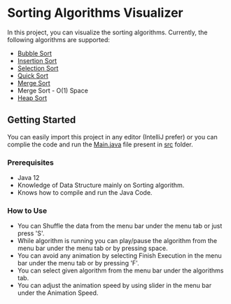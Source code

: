 # Sorting Algorithms Visualizer
In this project, you can visualize the sorting algorithms.
Currently, the following algorithms are supported:
* [Bubble Sort](https://www.geeksforgeeks.org/bubble-sort)
* [Insertion Sort](https://www.geeksforgeeks.org/insertion-sort)
* [Selection Sort](https://www.geeksforgeeks.org/selection-sort)
* [Quick Sort](https://www.geeksforgeeks.org/quick-sort)
* [Merge Sort](https://www.geeksforgeeks.org/merge-sort)
* Merge Sort - O(1) Space
* [Heap Sort](https://www.geeksforgeeks.org/heap-sort)

## Getting Started
You can easily import this project in any editor (IntelliJ prefer) or you can complie the code and run the [Main.java](https://github.com/robingaur/Sorting-Algorithms-Visualizer/blob/master/src/Main.java) file present in [src](https://github.com/robingaur/Sorting-Algorithms-Visualizer/blob/master/src) folder.

### Prerequisites

* Java 12
* Knowledge of Data Structure mainly on Sorting algorithm.
* Knows how to compile and run the Java Code.

### How to Use
* You can Shuffle the data from the menu bar under the menu tab or just press 'S'.
* While algorithm is running you can play/pause the algorithm from the menu bar under the menu tab or by pressing space.
* You can avoid any animation by selecting Finish Execution in the menu bar under the menu tab or by pressing 'F'.
* You can select given algorithm from the menu bar under the algorithms tab.
* You can adjust the animation speed by using slider in the menu bar under the Animation Speed.
